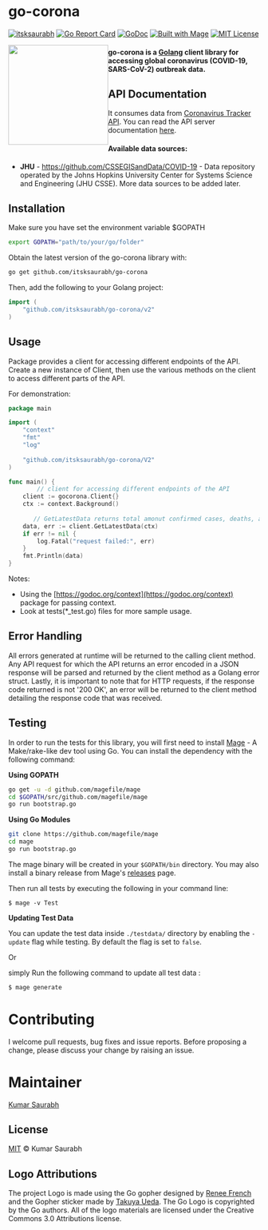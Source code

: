 
# go-corona

[![itsksaurabh](https://circleci.com/gh/itsksaurabh/go-corona.svg?style=shield)](https://circleci.com/gh/itsksaurabh/workflows/go-corona/tree/master)
[![Go Report Card](https://goreportcard.com/badge/github.com/itsksaurabh/go-corona)](https://goreportcard.com/report/github.com/itsksaurabh/go-corona)
[![GoDoc](https://godoc.org/github.com/itsksaurabh/go-corona?status.svg)](https://godoc.org/github.com/itsksaurabh/go-corona)
[![Built with Mage](https://magefile.org/badge.svg)](https://magefile.org)
[![MIT License](https://img.shields.io/github/license/itsksaurabh/go-corona?style=social)](https://github.com/itsksaurabh/go-corona/blob/master/LICENSE)

<img style="float:left;" width="200" src="./assets/logo.png"> 

#### go-corona is a [Golang](http://golang.org/) client library for accessing global coronavirus (COVID-19, SARS-CoV-2) outbreak data.

## API Documentation
It consumes data from [Coronavirus Tracker API](https://github.com/ExpDev07/coronavirus-tracker-api). You can read the API server documentation [here](https://github.com/ExpDev07/coronavirus-tracker-api).

#### Available data sources:

* **JHU** - https://github.com/CSSEGISandData/COVID-19 - Data repository operated by the Johns Hopkins University Center for Systems Science and Engineering (JHU CSSE). More data sources to be added later.

## Installation

Make sure you have set the environment variable $GOPATH

```bash
export GOPATH="path/to/your/go/folder"
```

Obtain the latest version of the  go-corona library with:

```bash
go get github.com/itsksaurabh/go-corona
```

Then, add the following to your Golang project:

```go
import (
	"github.com/itsksaurabh/go-corona/v2"
)
```

## Usage
Package provides a client for accessing different endpoints of the API.
Create a new instance of Client, then use the various methods on the client to access different parts of the API.

For demonstration:
```go
package main

import (
	"context"
	"fmt"
	"log"
	
	"github.com/itsksaurabh/go-corona/V2"
)

func main() {
        // client for accessing different endpoints of the API
	client := gocorona.Client{}
	ctx := context.Background()
    
       // GetLatestData returns total amonut confirmed cases, deaths, and recoveries.
	data, err := client.GetLatestData(ctx)
	if err != nil {
		log.Fatal("request failed:", err)
	}
	fmt.Println(data)
}

  ```
Notes:
* Using the  [https://godoc.org/context](https://godoc.org/context) package for passing context.
* Look at tests(*_test.go) files for more sample usage.

## Error Handling

All errors generated at runtime will be returned to the calling client method. Any API request for which the API returns an error encoded in a JSON response will be parsed and returned by the client method as a Golang error struct. Lastly, it is important to note that for HTTP requests, if the response code returned is not '200 OK', an error will be returned to the client method detailing the response code that was received.

## Testing

In order to run the tests for this library, you will first need to install [Mage](https://magefile.org/) - A Make/rake-like dev tool using Go. You can install the dependency with the following command:

**Using GOPATH**

```bash
go get -u -d github.com/magefile/mage
cd $GOPATH/src/github.com/magefile/mage
go run bootstrap.go
```

**Using Go Modules**

```bash
git clone https://github.com/magefile/mage
cd mage
go run bootstrap.go
```
The mage binary will be created in your `$GOPATH/bin` directory.
You may also install a binary release from Mage's [releases](https://github.com/magefile/mage/releases) page.

Then run all tests by executing the following in your command line:
    
 	$ mage -v Test

**Updating Test Data**

You can update the test data inside `./testdata/` directory by enabling the `-update` flag while testing. By default the flag is set to `false`.

Or

simply Run the following command to update all test data :

```sh
$ mage generate
```


# Contributing
I welcome pull requests, bug fixes and issue reports. Before proposing a change, please discuss your change by raising an issue.

# Maintainer 

[Kumar Saurabh](https://in.linkedin.com/in/itsksaurabh)

## License

[MIT](LICENSE) © Kumar Saurabh

## Logo Attributions

The project Logo is made using the Go gopher designed by [Renee French](http://reneefrench.blogspot.com/) and the Gopher sticker made by [Takuya Ueda](https://twitter.com/tenntenn). The Go Logo is copyrighted by the Go authors. All of the logo materials are licensed under the Creative Commons 3.0 Attributions license.
